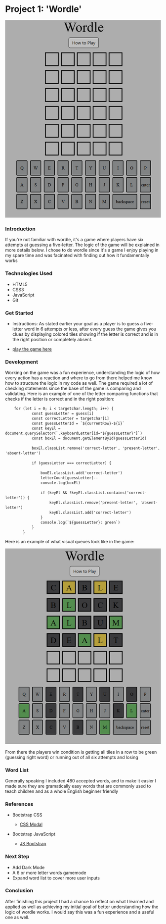 # Project 1: 'Wordle' 

![Image of the Wordle Page](/assets/wordle.jpg)

### Introduction

If you're not familiar with wordle, it's a game where players have six attempts at guessing a five-letter. The logic of the game will be explained in more details below. I chose to do wordle since it's a game I enjoy playing in my spare time and was facinated with finding out how it fundamentally works

### Technologies Used

- HTML5
- CSS3
- JavaScript
- Git

### Get Started

- Instructions: As stated earlier your goal as a player is to guess a five-letter word in 6 attempts or less, after every guess the game gives you clues by displaying colored tiles showing if the letter is correct and is in the right position or completely absent.

- [play the game here](https://ab-875.github.io/wordle-game/)

### Development

Working on the game was a fun experience, understanding the logic of how every action has a reaction and where to go from there helped me know how to structure the logic in my code as well. The game required a lot of checking statements since the base of the game is comparing and validating. Here is an example of one of the letter comparing functions that checks if the letter is correct and in the right position:


``` 
    for (let i = 0; i < targetchar.length; i++) {
            const guessLetter = guess[i]
            const correctLetter = targetchar[i]
            const guessLetterId = `${currentRow}-${i}`
            const keyEl = document.querySelector(`.keyboardLetter[id="${guessLetter}"]`)
            const boxEl = document.getElementById(guessLetterId)

            boxEl.classList.remove('correct-letter', 'present-letter', 'absent-letter')

            if (guessLetter === correctLetter) {

                boxEl.classList.add('correct-letter')
                letterCount[guessLetter]--
                console.log(boxEl)

                if (keyEl && !keyEl.classList.contains('correct-letter')) {
                    keyEl.classList.remove('present-letter', 'absent-letter')
                    keyEl.classList.add('correct-letter')
                }
                console.log(`${guessLetter}: green`)
            }
        }
```

Here is an example of what visual queues look like in the game:

![color queues example](/assets/wordle-game-example.PNG)

From there the players win condition is getting all tiles in a row to be green (guessing right word) or running out of all six attempts and losing 

### Word List

Generally speaking I included 480 accepted words, and to make it easier I made sure they are gramatically easy words that are commonly used to teach children and as a whole English beginner friendly 

### References

- Bootstrap CSS 
    - [CSS Modal](https://getbootstrap.com/docs/4.0/components/modal/) 

- Bootstrap JavaScript
    - [JS Bootstrap](https://getbootstrap.com/docs/3.4/javascript/)

### Next Step

- Add Dark Mode
- A 6 or more letter words gamemode
- Expand word list to cover more user inputs

### Conclusion

After finishing this project I had a chance to reflect on what I learned and applied as well as achieving my initial goal of better understanding how the logic of wordle works. I would say this was a fun experience and a useful one as well.